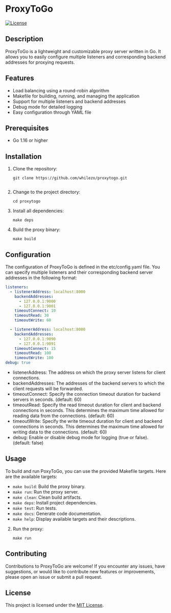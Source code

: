 # ProxyToGo

[![License](https://img.shields.io/badge/License-MIT-blue.svg)](https://opensource.org/license/mit/)

## Description

ProxyToGo is a lightweight and customizable proxy server written in Go. It allows you to easily configure multiple listeners and corresponding backend addresses for proxying requests.

## Features

- Load balancing using a round-robin algorithm
- Makefile for building, running, and managing the application
- Support for multiple listeners and backend addresses
- Debug mode for detailed logging
- Easy configuration through YAML file

## Prerequisites

- Go 1.16 or higher

## Installation

1. Clone the repository:

   ```shell
   git clone https://github.com/whilezo/proxytogo.git
 
2. Change to the project directory:
   ```shell
   cd proxytogo

3. Install all dependencies:
   ```shell
   make deps

4. Build the proxy binary: 
   ```shell
   make build

## Configuration

The configuration of ProxyToGo is defined in the etc/config.yaml file. You can specify multiple listeners and their corresponding backend server addresses in the following format:
   ```yaml
   listeners:
     - listenerAddress: localhost:8000
       backendAddresses:
         - 127.0.0.1:9000
         - 127.0.0.1:9001
       timeoutConnect: 10
       timeoutRead: 30
       timeoutWrite: 60

     - listenerAddress: localhost:8080
       backendAddresses:
         - 127.0.0.1:9090
         - 127.0.0.1:9091
       timeoutConnect: 15
       timeoutRead: 100
       timeoutWrite: 100
   debug: true
   ```

- listenerAddress: The address on which the proxy server listens for client connections.
- backendAddresses: The addresses of the backend servers to which the client requests will be forwarded.
- timeoutConnect: Specify the connection timeout duration for backend servers in seconds. (default: 60)
- timeoutRead: Specify the read timeout duration for client and backend connections in seconds. This determines
the maximum time allowed for reading data from the connections. (default: 60)
- timeoutWrite: Specify the write timeout duration for client and backend connections in seconds. This determines
the maximum time allowed for writing data to the connections. (default: 60)
- debug: Enable or disable debug mode for logging (true or false). (default: false)

## Usage
To build and run PoxyToGo, you can use the provided Makefile targets. Here are the available targets:

- `make build`: Build the proxy binary.
- `make run`: Run the proxy server.
- `make clean`: Clean build artifacts.
- `make deps`: Install project dependencies.
- `make test`: Run tests.
- `make docs`: Generate code documentation.
- `make help`: Display available targets and their descriptions.

2. Run the proxy:
   ```shell
   make run

## Contributing
Contributions to ProxyToGo are welcome! If you encounter any issues, have suggestions, or would like to contribute new features or improvements, please open an issue or submit a pull request.

## License

This project is licensed under the [MIT License](https://opensource.org/license/mit/).